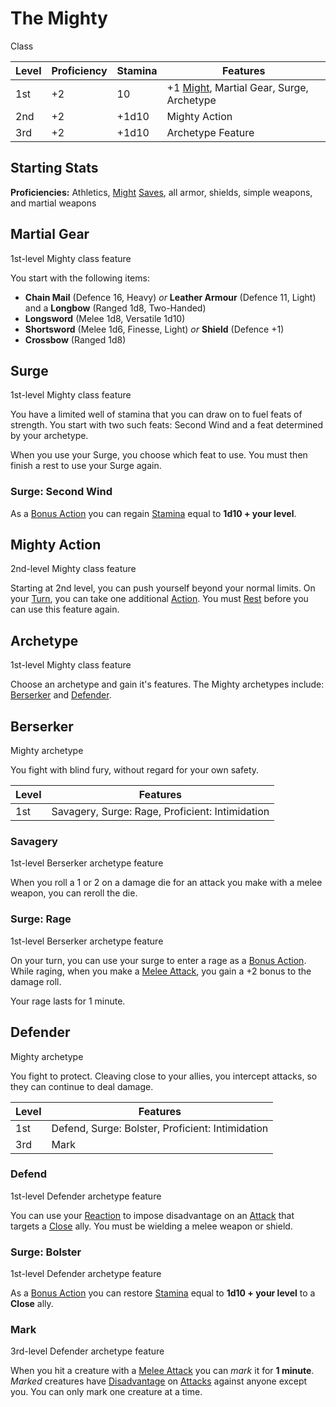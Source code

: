# The Mighty

Class

| Level | Proficiency | Stamina | Features  |
| ----  | ----------- | ------- | - |
| 1st   | +2          | 10      | +1 [Might](../../pages/characters/attributes.md#might), Martial Gear, Surge, Archetype |
| 2nd   | +2          | +1d10   | Mighty Action |
| 3rd   | +2          | +1d10   | Archetype Feature |

## Starting Stats

**Proficiencies:** Athletics, [Might](../../pages/characters/attributes.md#might) [Saves](../../pages/rules/rolling/saves.md), all armor, shields, simple weapons, and martial weapons

## Martial Gear

1st-level Mighty class feature

You start with the following items:

 * **Chain Mail** (Defence 16, Heavy) *or* **Leather Armour** (Defence 11, Light) and a **Longbow** (Ranged 1d8, Two-Handed)
 * **Longsword** (Melee 1d8, Versatile 1d10)
 * **Shortsword** (Melee 1d6, Finesse, Light) *or* **Shield** (Defence +1)
 * **Crossbow** (Ranged 1d8)

## Surge

1st-level Mighty class feature

You have a limited well of stamina that you can draw on to fuel feats of strength. You start with two such feats: Second Wind and a feat determined by your archetype.

When you use your Surge, you choose which feat to use. You must then finish a rest to use your Surge again.

### Surge: Second Wind

As a [Bonus Action](../../pages/combat/bonus-actions.md) you can regain [Stamina](../../pages/combat/stamina.md) equal to **1d10 + your level**.

## Mighty Action

2nd-level Mighty class feature

Starting at 2nd level, you can push yourself beyond your normal limits. On your [Turn](../../pages/combat/index.md), you can take one additional [Action](../../pages/combat/actions.md). You must [Rest](../../pages/rules/rests.md) before you can use this feature again.

## Archetype

1st-level Mighty class feature

Choose an archetype and gain it's features. The Mighty archetypes include: [Berserker](../../pages/classes/mighty.md#berserker) and [Defender](../../pages/classes/mighty.md#defender).

## Berserker

Mighty archetype

You fight with blind fury, without regard for your own safety.

| Level | Features |
| ----  | ------------------ |
| 1st   | Savagery, Surge: Rage, Proficient: Intimidation |

### Savagery

1st-level Berserker archetype feature

When you roll a 1 or 2 on a damage die for an attack you make with a melee weapon, you can reroll the die.

### Surge: Rage

1st-level Berserker archetype feature

On your turn, you can use your surge to enter a rage as a [Bonus Action](../../pages/combat/bonus-actions.md). While raging, when you make a [Melee Attack](../../pages/combat/attacks.md), you gain a +2 bonus to the damage roll.

Your rage lasts for 1 minute.

## Defender

Mighty archetype

You fight to protect. Cleaving close to your allies, you intercept attacks, so they can continue to deal damage.

| Level | Features |
| ----  | ------------------ |
| 1st   | Defend, Surge: Bolster, Proficient: Intimidation |
| 3rd   | Mark |

### Defend

1st-level Defender archetype feature

You can use your [Reaction](../../pages/combat/reactions.md) to impose disadvantage on an [Attack](../../pages/combat/attacks.md) that targets a [Close](../../pages/rules/distance.md) ally. You must be wielding a melee weapon or shield.

### Surge: Bolster

1st-level Defender archetype feature

As a [Bonus Action](../../pages/combat/bonus-actions.md) you can restore [Stamina](../../pages/combat/stamina.md) equal to **1d10 + your level** to a **Close** ally.

### Mark

3rd-level Defender archetype feature

When you hit a creature with a [Melee Attack](../../pages/combat/attacks.md) you can *mark* it for **1 minute**. *Marked* creatures have [Disadvantage](../../pages/rules/advantage.md) on [Attacks](../../pages/combat/attacks.md) against anyone except you. You can only mark one creature at a time.
